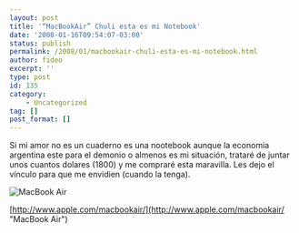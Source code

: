```yaml
---
layout: post
title: '“MacBookAir” Chuli esta es mi Notebook'
date: '2008-01-16T09:54:07-03:00'
status: publish
permalink: /2008/01/macbookair-chuli-esta-es-mi-notebook.html
author: fideo
excerpt: ''
type: post
id: 135
category:
    - Uncategorized
tag: []
post_format: []
---
```

Si mi amor no es un cuaderno es una nootebook aunque la economia argentina este para el demonio o almenos es mi situación, trataré de juntar unos cuantos dolares (1800) y me compraré esta maravilla. Les dejo el vínculo para que me envidien (cuando la tenga).

![MacBook Air](http://www.fideox.com.ar/images/macbookair.jpg "MacBook Air")

[http://www.apple.com/macbookair/](http://www.apple.com/macbookair/ "MacBook Air")
